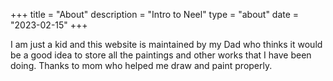 +++
title = "About"
description = "Intro to Neel"
type = "about"
date = "2023-02-15"
+++

I am just a kid and this website is maintained by my Dad who thinks it would be a good idea to store all the paintings and other works that I have been doing. Thanks to mom who helped me draw and paint properly.
